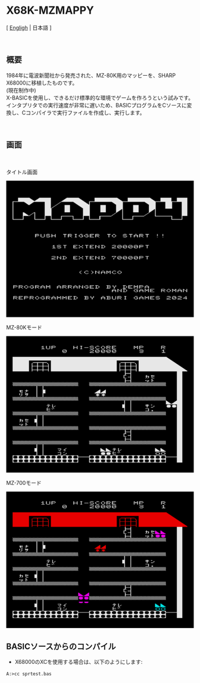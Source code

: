 # X68K-MZMAPPY

[ [Engligh](README.md) | 日本語 ]

<br>

## 概要

1984年に電波新聞社から発売された、MZ-80K用のマッピーを、SHARP X68000に移植したものです。  
(現在制作中)  
X-BASICを使用し、できるだけ標準的な環境でゲームを作ろうという試みです。  
インタプリタでの実行速度が非常に遅いため、BASICプログラムをCソースに変換し、Cコンパイラで実行ファイルを作成し、実行します。  

<br>

## 画面

<br>

タイトル画面

<img src="Images/screen_1.png">

<br>

MZ-80Kモード

<img src="Images/screen_2.png">

<br>

MZ-700モード

<img src="Images/screen_3.png">

<br>

## BASICソースからのコンパイル

- X68000のXCを使用する場合は、以下のようにします:

```
A:>cc sprtest.bas
```
